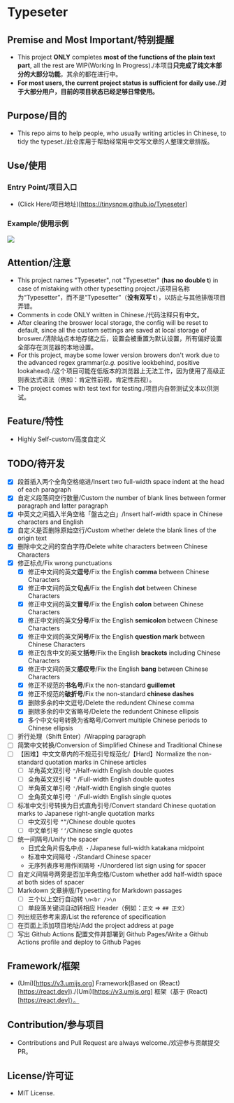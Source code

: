 # Typeseter

## Premise and Most Important/特别提醒

- This project **ONLY** completes **most of the functions of the plain text part**, all the rest are WIP(Working In Progress)./本项目**只完成了纯文本部分的大部分功能**，其余的都在进行中。
- **For most users, the current project status is sufficient for daily use./对于大部分用户，目前的项目状态已经足够日常使用。**

## Purpose/目的

- This repo aims to help people, who usually writing articles in Chinese, to tidy the typeset./此仓库用于帮助经常用中文写文章的人整理文章排版。

## Use/使用

### Entry Point/项目入口

- (Click Here/项目地址)[https://tinysnow.github.io/Typeseter]

### Example/使用示例

![](https://raw.githubusercontent.com/TinySnow/GithubImageHosting/main/project/typeseter/typeseter-demonstrate-1.gif)

## Attention/注意

- This project names "Typeseter", not "Typesetter" (**has no double t**) in case of mistaking with other typesetting project./该项目名称为“Typesetter”，而不是“Typesetter”（**没有双写 t**），以防止与其他排版项目弄错。
- Comments in code ONLY written in Chinese./代码注释只有中文。
- After clearing the broswer local storage, the config will be reset to default, since all the custom settings are saved at local storage of broswer./清除站点本地存储之后，设置会被重置为默认设置，所有偏好设置全部存在浏览器的本地设置。
- For this project, maybe some lower version browers don't work due to the advanced regex grammar(*e.g.* positive lookbehind, positive lookahead)./这个项目可能在低版本的浏览器上无法工作，因为使用了高级正则表达式语法（例如：肯定性前视，肯定性后视）。
- The project comes with test text for testing./项目内自带测试文本以供测试。

## Feature/特性

- Highly Self-custom/高度自定义

## TODO/待开发

- [x] 段首插入两个全角空格缩进/Insert two full-width space indent at the head of each paragraph
- [x] 自定义段落间空行数量/Custom the number of blank lines between former paragraph and latter paragraph
- [x] 中英文之间插入半角空格「盤古之白」/Insert half-width space in Chinese characters and English
- [x] 自定义是否删除原始空行/Custom whether delete the blank lines of the origin text
- [x] 删除中文之间的空白字符/Delete white characters between Chinese Characters
- [x] 修正标点/Fix wrong punctuations
    - [x] 修正中文间的英文**逗号**/Fix the English **comma** between Chinese Characters
    - [x] 修正中文间的英文**句点**/Fix the English **dot** between Chinese Characters
    - [x] 修正中文间的英文**冒号**/Fix the English **colon** between Chinese Characters
    - [x] 修正中文间的英文**分号**/Fix the English **semicolon** between Chinese Characters
    - [x] 修正中文间的英文**问号**/Fix the English **question mark** between Chinese Characters
    - [x] 修正包含中文的英文**括号**/Fix the English **brackets** including Chinese Characters
    - [x] 修正中文间的英文**感叹号**/Fix the English **bang** between Chinese Characters
    - [x] 修正不规范的**书名号**/Fix the non-standard **guillemet**
    - [x] 修正不规范的**破折号**/Fix the non-standard **chinese dashes**
    - [x] 删除多余的中文逗号/Delete the redundent Chinese comma
    - [x] 删除多余的中文省略号/Delete the redundent Chinese ellipsis
    - [x] 多个中文句号转换为省略号/Convert multiple Chinese periods to Chinese ellipsis
- [ ] 折行处理（Shift Enter）/Wrapping paragraph
- [ ] 简繁中文转换/Conversion of Simplified Chinese and Traditional Chinese
- [ ] 【困难】中文文章内的不规范引号规范化/【Hard】Normalize the non-standard quotation marks in Chinese articles 
    - [ ] 半角英文双引号 `"`/Half-width English double quotes
    - [ ] 全角英文双引号 `＂`/Full-width English double quotes
    - [ ] 半角英文单引号 `'`/Half-width English single quotes
    - [ ] 全角英文单引号 `＇`/Full-width English single quotes
- [ ] 标准中文引号转换为日式直角引号/Convert standard Chinese quotation marks to Japanese right-angle quotation marks
    - [ ] 中文双引号 `“”`/Chinese double quotes
    - [ ] 中文单引号 `‘’`/Chinese single quotes
- [ ] 统一间隔号/Unify the spacer
    - 日式全角片假名中点 `・`/Japanese full-width katakana midpoint 
    - 标准中文间隔号 `·`/Standard Chinese spacer
    - 无序列表序号用作间隔号 `•`/Unordered list sign using for spacer
- [ ] 自定义间隔号两旁是否加半角空格/Custom whether add half-width space at both sides of spacer
- [ ] Markdown 文章排版/Typesetting for Markdown passages
    - [ ] 三个以上空行自动转 `\n<br />\n`
    - [ ] 单段落关键词自动转相应 Header（例如：`正文` => `## 正文`）
- [ ] 列出规范参考来源/List the reference of specification
- [ ] 在页面上添加项目地址/Add the project address at page
- [ ] 写出 Github Actions 配置文件并部署到 Github Pages/Write a Github Actions profile and deploy to Github Pages

## Framework/框架

- (Umi)[https://v3.umijs.org] Framework(Based on (React)[https://react.dev])./(Umi)[https://v3.umijs.org] 框架（基于 (React)[https://react.dev]）。

## Contribution/参与项目

- Contributions and Pull Request are always welcome./欢迎参与贡献提交 PR。

## License/许可证

- MIT License.